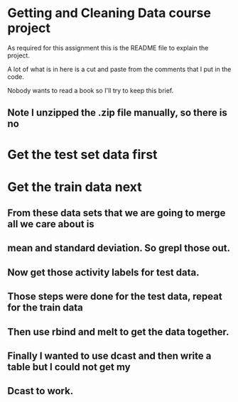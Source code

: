 # Getting and Cleaning Data course project
As required for this assignment this is the README file to explain the project.

A lot of what is in here is a cut and paste from the comments that I put in the code.

Nobody wants to read a book so I'll try to keep this brief.  

## Note I unzipped the .zip file manually, so there is no
# Get the test set data first
# Get the train data next

## From these data sets that we are going to merge all we care about is
## mean and standard deviation.  So grepl those out.

## Now get those activity labels for test data.

## Those steps were done for the test data, repeat for the train data

## Then use rbind and melt to get the data together.

## Finally I wanted to use dcast and then write a table but I could not get my
## Dcast to work.

